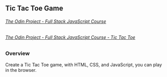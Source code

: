 ## Tic Tac Toe Game

###### [The Odin Project - Full Stack JavaScript Course](https://www.theodinproject.com/paths/full-stack-javascript)

###### [The Odin Project - Full Stack JavaScript Course - Tic Tac Toe](https://www.theodinproject.com/lessons/node-path-javascript-tic-tac-toe)

### Overview

Create a Tic Tac Toe game, with HTML, CSS, and JavaScript, you can play in the browser.

